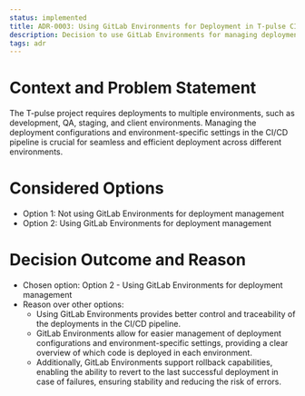 ```yaml
---
status: implemented
title: ADR-0003: Using GitLab Environments for Deployment in T-pulse CI/CD Pipeline
description: Decision to use GitLab Environments for managing deployment environments and configurations in the T-pulse CI/CD pipeline for better control, traceability, and rollback capabilities
tags: adr
---
```


# Context and Problem Statement

The T-pulse project requires deployments to multiple environments, such as development, QA, staging, and client environments. Managing the deployment configurations and environment-specific settings in the CI/CD pipeline is crucial for seamless and efficient deployment across different environments. 

# Considered Options

* Option 1: Not using GitLab Environments for deployment management
* Option 2: Using GitLab Environments for deployment management

# Decision Outcome and Reason

* Chosen option: Option 2 - Using GitLab Environments for deployment management
* Reason over other options: 
    - Using GitLab Environments provides better control and traceability of the deployments in the CI/CD pipeline. 
    - GitLab Environments allow for easier management of deployment configurations and environment-specific settings, providing a clear overview of which code is deployed in each environment. 
    - Additionally, GitLab Environments support rollback capabilities, enabling the ability to revert to the last successful deployment in case of failures, ensuring stability and reducing the risk of errors. 
